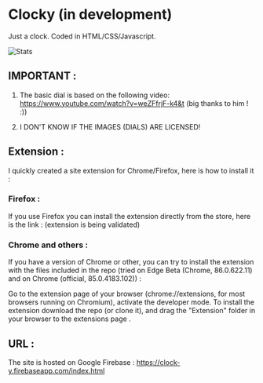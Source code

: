 # Clocky (in development)
Just a clock.
Coded in HTML/CSS/Javascript.

![Stats](https://clock-y.firebaseapp.com/resources/stats.svg)

## IMPORTANT :

1. The basic dial is based on the following video: https://www.youtube.com/watch?v=weZFfrjF-k4&t (big thanks to him ! :))

2. I DON'T KNOW IF THE IMAGES (DIALS) ARE LICENSED!

## Extension :
I quickly created a site extension for Chrome/Firefox, here is how to install it : 

### Firefox : 
If you use Firefox you can install the extension directly from the store, here is the link : (extension is being validated)

### Chrome and others :
If you have a version of Chrome or other, you can try to install the extension with the files included in the repo (tried on Edge Beta (Chrome, 86.0.622.11) and on Chrome (official, 85.0.4183.102)) :

Go to the extension page of your browser (chrome://extensions, for most browsers running on Chromium), activate the developer mode. To install the extension download the repo (or clone it), and drag the "Extension" folder in your browser to the extensions page .

## URL :

The site is hosted on Google Firebase : https://clock-y.firebaseapp.com/index.html
